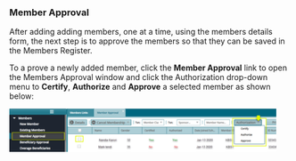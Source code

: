 ### Member Approval

After adding adding members, one at a time, using the members details form, the next step is to approve the members so that they can be saved in the Members Register. 

To a prove a newly added member, click the **Member Approval** link to open the Members Approval window and click the Authorization drop-down menu to **Certify**, **Authorize** and **Approve** a selected member as shown below:

<img  alt="Member Approval" width="95%" height="auto"  class="center"  src="../media3/memberapproval.png"> 
